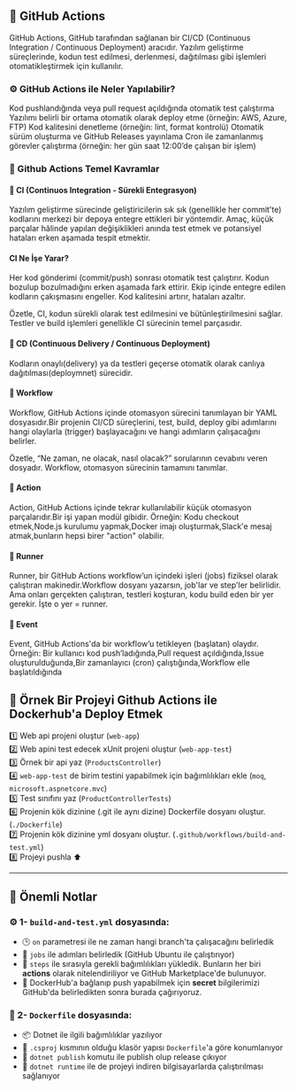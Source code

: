 ## 🚀 GitHub Actions

GitHub Actions, GitHub tarafından sağlanan bir CI/CD (Continuous Integration / Continuous Deployment) aracıdır. Yazılım geliştirme süreçlerinde, kodun test edilmesi, derlenmesi, dağıtılması gibi işlemleri otomatikleştirmek için kullanılır.

### ⚙️ GitHub Actions ile Neler Yapılabilir?

Kod pushlandığında veya pull request açıldığında otomatik test çalıştırma
Yazılımı belirli bir ortama otomatik olarak deploy etme (örneğin: AWS, Azure, FTP)
Kod kalitesini denetleme (örneğin: lint, format kontrolü)
Otomatik sürüm oluşturma ve GitHub Releases yayınlama
Cron ile zamanlanmış görevler çalıştırma (örneğin: her gün saat 12:00’de çalışan bir işlem)

### 🧠 Github Actions Temel Kavramlar

#### 🔁 CI (Continuos Integration - Sürekli Entegrasyon)

Yazılım geliştirme sürecinde geliştiricilerin sık sık (genellikle her commit'te) kodlarını merkezi bir depoya entegre ettikleri bir yöntemdir. Amaç, küçük parçalar hâlinde yapılan değişiklikleri anında test etmek ve potansiyel hataları erken aşamada tespit etmektir.

#### CI Ne İşe Yarar?

Her kod gönderimi (commit/push) sonrası otomatik test çalıştırır.
Kodun bozulup bozulmadığını erken aşamada fark ettirir.
Ekip içinde entegre edilen kodların çakışmasını engeller.
Kod kalitesini artırır, hataları azaltır.

Özetle, CI, kodun sürekli olarak test edilmesini ve bütünleştirilmesini sağlar. Testler ve build işlemleri genellikle CI sürecinin temel parçasıdır.

#### 🚀 CD (Continuous Delivery / Continuous Deployment)

Kodların onaylı(delivery) ya da testleri geçerse otomatik olarak canlıya dağıtılması(deploymnet) sürecidir.

#### 🧾 Workflow

Workflow, GitHub Actions içinde otomasyon sürecini tanımlayan bir YAML dosyasıdır.Bir projenin CI/CD süreçlerini, test, build, deploy gibi adımlarını hangi olaylarla (trigger) başlayacağını ve hangi adımların çalışacağını belirler.

Özetle, “Ne zaman, ne olacak, nasıl olacak?” sorularının cevabını veren dosyadır. Workflow, otomasyon sürecinin tamamını tanımlar.

#### 🧩 Action

Action, GitHub Actions içinde tekrar kullanılabilir küçük otomasyon parçalarıdır.Bir işi yapan modül gibidir. Örneğin: Kodu checkout etmek,Node.js kurulumu yapmak,Docker imajı oluşturmak,Slack'e mesaj atmak,bunların hepsi birer "action" olabilir.

#### 🏃 Runner

Runner, bir GitHub Actions workflow’un içindeki işleri (jobs) fiziksel olarak çalıştıran makinedir.Workflow dosyanı yazarsın, job'lar ve step'ler belirlidir. Ama onları gerçekten çalıştıran, testleri koşturan, kodu build eden bir yer gerekir. İşte o yer = runner.

#### 🔔 Event

Event, GitHub Actions'da bir workflow’u tetikleyen (başlatan) olaydır.
Örneğin: Bir kullanıcı kod push’ladığında,Pull request açıldığında,Issue oluşturulduğunda,Bir zamanlayıcı (cron) çalıştığında,Workflow elle başlatıldığında

## 🚀 Örnek Bir Projeyi Github Actions ile Dockerhub'a Deploy Etmek

1️⃣ Web api projeni oluştur (`web-app`)  
2️⃣ Web apini test edecek xUnit projeni oluştur (`web-app-test`)  
3️⃣ Örnek bir api yaz (`ProductsController`)  
4️⃣ `web-app-test` de birim testini yapabilmek için bağımlılıkları ekle (`moq`, `microsoft.aspnetcore.mvc`)  
5️⃣ Test sınıfını yaz (`ProductControllerTests`)  
6️⃣ Projenin kök dizinine (.git ile aynı dizine) Dockerfile dosyanı oluştur. (`./Dockerfile`)  
7️⃣ Projenin kök dizinine yml dosyanı oluştur. (`.github/workflows/build-and-test.yml`)  
8️⃣ Projeyi pushla ⬆️

---

## 📝 Önemli Notlar

### ⚙️ 1- `build-and-test.yml` dosyasında:

- 🕒 `on` parametresi ile ne zaman hangi branch'ta çalışacağını belirledik
- 🧱 `jobs` ile adımları belirledik (GitHub Ubuntu ile çalıştırıyor)
- 🔧 `steps` ile sırasıyla gerekli bağımlılıkları yükledik. Bunların her biri **actions** olarak nitelendiriliyor ve GitHub Marketplace'de bulunuyor.
- 🔐 DockerHub'a bağlanıp push yapabilmek için **secret** bilgilerimizi GitHub'da belirledikten sonra burada çağırıyoruz.

### 🐳 2- `Dockerfile` dosyasında:

- 📦 Dotnet ile ilgili bağımlılıklar yazılıyor
- 📁 `.csproj` kısmının olduğu klasör yapısı `Dockerfile`'a göre konumlanıyor
- 🚀 `dotnet publish` komutu ile publish olup release çıkıyor
- 🏃 `dotnet runtime` ile de projeyi indiren bilgisayarlarda çalıştırılması sağlanıyor
